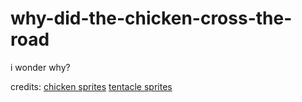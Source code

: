 # why-did-the-chicken-cross-the-road
i wonder why?

credits:
[chicken sprites](https://pixelplant.itch.io/chicken-sprite-sheet)
[tentacle sprites](https://www.spriters-resource.com/pc_computer/minit/sheet/133861/)

